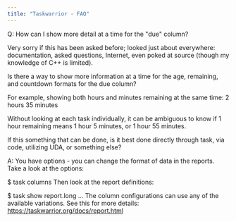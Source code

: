 ```yaml
---
title: "Taskwarrior - FAQ"
---
```


Q: How can I show more detail at a time for the "due" column?

Very sorry if this has been asked before; looked just about everywhere: documentation, asked questions, Internet, even poked at source (though my knowledge of C++ is limited).

Is there a way to show more information at a time for the age, remaining, and countdown formats for the due column?

For example, showing both hours and minutes remaining at the same time: 2 hours 35 minutes

Without looking at each task individually, it can be ambiguous to know if 1 hour remaining means 1 hour 5 minutes, or 1 hour 55 minutes.

If this something that can be done, is it best done directly through task, via code, utilizing UDA, or something else?

A: You have options - you can change the format of data in the reports.
Take a look at the options:

$ task columns
Then look at the report definitions:

$ task show report.long
...
The column configurations can use any of the available variations.
See this for more details: https://taskwarrior.org/docs/report.html

